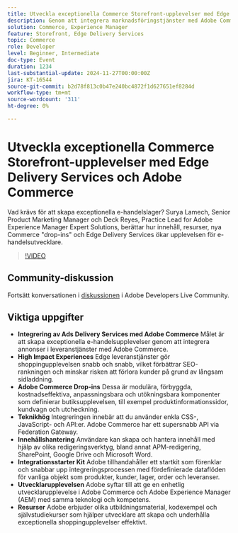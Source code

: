 ```yaml
---
title: Utveckla exceptionella Commerce Storefront-upplevelser med Edge Delivery Services och Adobe Commerce
description: Genom att integrera marknadsföringstjänster med Adobe Commerce förbättras e-handelns frontlinjer tack vare effektiva upplevelser, snabb kantleverans, anpassningsbara Adobe Commerce-tillägg och en enhetlig teknologi för förbättrad SEO, snabbare sidladdning och smidiga utvecklarupplevelser.
solution: Commerce, Experience Manager
feature: Storefront, Edge Delivery Services
topic: Commerce
role: Developer
level: Beginner, Intermediate
doc-type: Event
duration: 1234
last-substantial-update: 2024-11-27T00:00:00Z
jira: KT-16544
source-git-commit: b2d78f813c0b47e240bc4872f1d627651ef8284d
workflow-type: tm+mt
source-wordcount: '311'
ht-degree: 0%

---
```



# Utveckla exceptionella Commerce Storefront-upplevelser med Edge Delivery Services och Adobe Commerce

Vad krävs för att skapa exceptionella e-handelslager? Surya Lamech, Senior Product Marketing Manager och Deck Reyes, Practice Lead for Adobe Experience Manager Expert Solutions, berättar hur innehåll, resurser, nya Commerce &quot;drop-ins&quot; och Edge Delivery Services ökar upplevelsen för e-handelsutvecklare.

>[!VIDEO](https://video.tv.adobe.com/v/3439471/?learn=on&enablevpops)

## Community-diskussion

Fortsätt konversationen i [diskussionen](https://adobe.ly/3Ccxkja) i Adobe Developers Live Community.

## Viktiga uppgifter

* **Integrering av Ads Delivery Services med Adobe Commerce** Målet är att skapa exceptionella e-handelsupplevelser genom att integrera annonser i leveranstjänster med Adobe Commerce.
* **High Impact Experiences** Edge leveranstjänster gör shoppingupplevelsen snabb och snabb, vilket förbättrar SEO-rankningen och minskar risken att förlora kunder på grund av långsam sidladdning.
* **Adobe Commerce Drop-ins** Dessa är modulära, förbyggda, kostnadseffektiva, anpassningsbara och utökningsbara komponenter som definierar butiksupplevelsen, till exempel produktinformationssidor, kundvagn och utcheckning.
* **Teknikhög** Integreringen innebär att du använder enkla CSS-, JavaScript- och API:er. Adobe Commerce har ett supersnabb API via Federation Gateway.
* **Innehållshantering** Användare kan skapa och hantera innehåll med hjälp av olika redigeringsverktyg, bland annat APM-redigering, SharePoint, Google Drive och Microsoft Word.
* **Integrationsstarter Kit** Adobe tillhandahåller ett startkit som förenklar och snabbar upp integreringsprocessen med fördefinierade dataflöden för vanliga objekt som produkter, kunder, lager, order och leveranser.
* **Utvecklarupplevelsen** Adobe syftar till att ge en enhetlig utvecklarupplevelse i Adobe Commerce och Adobe Experience Manager (AEM) med samma teknologi och kompetens.
* **Resurser** Adobe erbjuder olika utbildningsmaterial, kodexempel och självstudiekurser som hjälper utvecklare att skapa och underhålla exceptionella shoppingupplevelser effektivt.

